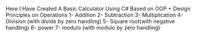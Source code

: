 Here I Have Created A Basic Calculator Using C# Based on OOP + Design Principles on Operations 
1- Addition
2- Subtraction
3- Multiplication
4- Division (with divide by zero handling)
5- Square root(with negative handling)
6- power
7- modulo (with modulo by zero handling)
